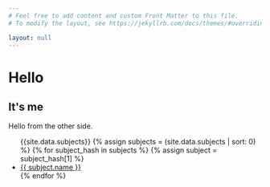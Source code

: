 ```yaml
---
# Feel free to add content and custom Front Matter to this file.
# To modify the layout, see https://jekyllrb.com/docs/themes/#overriding-theme-defaults

layout: null
---
```

# Hello

## It's me

Hello from the other side.

<ul>
{{site.data.subjects}}
{% assign subjects = (site.data.subjects | sort: 0)  %}
{% for subject_hash in subjects %}
{% assign subject = subject_hash[1] %}
  <li>
    <a href="/subjects/{{ subject.link }}">
      {{ subject.name }}
    </a>
  </li>
{% endfor %}
</ul>